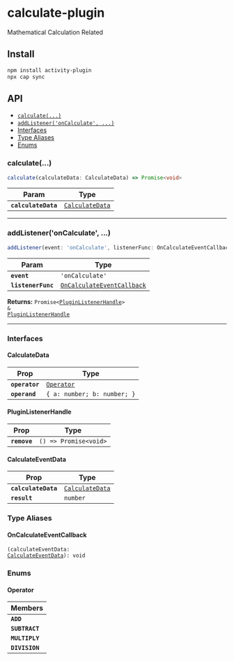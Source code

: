 # calculate-plugin

Mathematical Calculation Related

## Install

```bash
npm install activity-plugin
npx cap sync
```

## API

<docgen-index>

* [`calculate(...)`](#calculate)
* [`addListener('onCalculate', ...)`](#addlisteneroncalculate)
* [Interfaces](#interfaces)
* [Type Aliases](#type-aliases)
* [Enums](#enums)

</docgen-index>

<docgen-api>
<!--Update the source file JSDoc comments and rerun docgen to update the docs below-->

### calculate(...)

```typescript
calculate(calculateData: CalculateData) => Promise<void>
```

| Param               | Type                                                    |
| ------------------- | ------------------------------------------------------- |
| **`calculateData`** | <code><a href="#calculatedata">CalculateData</a></code> |

--------------------


### addListener('onCalculate', ...)

```typescript
addListener(event: 'onCalculate', listenerFunc: OnCalculateEventCallback) => Promise<PluginListenerHandle> & PluginListenerHandle
```

| Param              | Type                                                                          |
| ------------------ | ----------------------------------------------------------------------------- |
| **`event`**        | <code>'onCalculate'</code>                                                    |
| **`listenerFunc`** | <code><a href="#oncalculateeventcallback">OnCalculateEventCallback</a></code> |

**Returns:** <code>Promise&lt;<a href="#pluginlistenerhandle">PluginListenerHandle</a>&gt; & <a href="#pluginlistenerhandle">PluginListenerHandle</a></code>

--------------------


### Interfaces


#### CalculateData

| Prop           | Type                                          |
| -------------- | --------------------------------------------- |
| **`operator`** | <code><a href="#operator">Operator</a></code> |
| **`operand`**  | <code>{ a: number; b: number; }</code>        |


#### PluginListenerHandle

| Prop         | Type                                      |
| ------------ | ----------------------------------------- |
| **`remove`** | <code>() =&gt; Promise&lt;void&gt;</code> |


#### CalculateEventData

| Prop                | Type                                                    |
| ------------------- | ------------------------------------------------------- |
| **`calculateData`** | <code><a href="#calculatedata">CalculateData</a></code> |
| **`result`**        | <code>number</code>                                     |


### Type Aliases


#### OnCalculateEventCallback

<code>(calculateEventData: <a href="#calculateeventdata">CalculateEventData</a>): void</code>


### Enums


#### Operator

| Members        |
| -------------- |
| **`ADD`**      |
| **`SUBTRACT`** |
| **`MULTIPLY`** |
| **`DIVISION`** |

</docgen-api>
